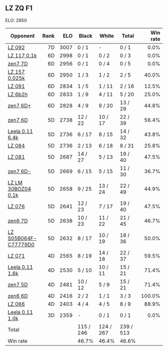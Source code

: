 ## LZ ZQ F1 ##

ELO: 2650

Opponent | Rank | ELO | Black | White | Total | Win rate
---------|-----:|----:|-------|-------|-------|-------:
[LZ 092](LZ%20092.md) | 7D | 3007 | 0 / 1 | - | 0 / 1 | 0.0%
[LZ 117 0.1k](LZ%20117%200.1k.md) | 6D | 2998 | 0 / 1 | 0 / 2 | 0 / 3 | 0.0%
[zen7 7D](zen7%207D.md) | 6D | 2956 | 0 / 1 | 0 / 4 | 0 / 5 | 0.0%
[LZ 157 0.025k](LZ%20157%200.025k.md) | 6D | 2950 | 1 / 3 | 1 / 2 | 2 / 5 | 40.0%
[LZ 091](LZ%20091.md) | 6D | 2834 | 1 / 5 | 1 / 11 | 2 / 16 | 12.5%
[LZ 6b2h](LZ%206b2h.md) | 6D | 2833 | 1 / 9 | 4 / 11 | 5 / 20 | 25.0%
[zen7 6D+](zen7%206D+.md) | 6D | 2828 | 4 / 9 | 9 / 20 | 13 / 29 | 44.8%
[zen7 6D](zen7%206D.md) | 5D | 2738 | 12 / 22 | 10 / 17 | 22 / 39 | 56.4%
[Leela 0.11 6.4k](Leela%200.11%206.4k.md) | 5D | 2736 | 6 / 17 | 8 / 15 | 14 / 32 | 43.8%
[LZ 084](LZ%20084.md) | 5D | 2736 | 2 / 13 | 6 / 18 | 8 / 31 | 25.8%
[LZ 081](LZ%20081.md) | 5D | 2687 | 14 / 27 | 5 / 13 | 19 / 40 | 47.5%
[zen7 6D-](zen7%206D-.md) | 5D | 2669 | 6 / 15 | 5 / 15 | 11 / 30 | 36.7%
[LZ LM 30BOZ04 0.1k](LZ%20LM%2030BOZ04%200.1k.md) | 5D | 2658 | 9 / 25 | 13 / 24 | 22 / 49 | 44.9%
[LZ 076](LZ%20076.md) | 5D | 2641 | 12 / 23 | 7 / 17 | 19 / 40 | 47.5%
[zen6 7D](zen6%207D.md) | 5D | 2638 | 10 / 23 | 11 / 22 | 21 / 45 | 46.7%
[LZ S05B064F-C77779D0](LZ%20S05B064F-C77779D0.md) | 5D | 2632 | 8 / 17 | 10 / 19 | 18 / 36 | 50.0%
[LZ 071](LZ%20071.md) | 4D | 2565 | 8 / 19 | 14 / 18 | 22 / 37 | 59.5%
[Leela 0.11 1.6k](Leela%200.11%201.6k.md) | 4D | 2530 | 5 / 10 | 10 / 11 | 15 / 21 | 71.4%
[zen7 5D](zen7%205D.md) | 4D | 2481 | 10 / 12 | 5 / 9 | 15 / 21 | 71.4%
[zen6 6D](zen6%206D.md) | 4D | 2416 | 2 / 2 | 1 / 1 | 3 / 3 | 100.0%
[LZ 066](LZ%20066.md) | 4D | 2403 | 4 / 4 | 4 / 5 | 8 / 9 | 88.9%
[Leela 0.11 1.0k](Leela%200.11%201.0k.md) | 3D | 2359 | - | 0 / 1 | 0 / 1 | 0.0%
Total | | | 115 / 246 | 124 / 267 | 239 / 513 | 
Win rate| | | 46.7% | 46.4% | 46.6% | 
